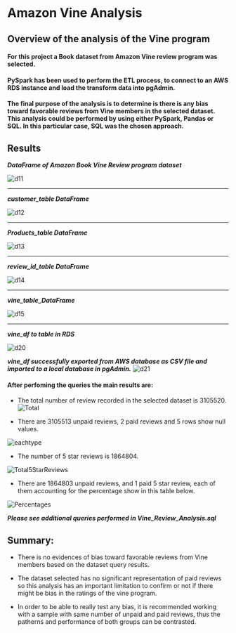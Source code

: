 # Amazon Vine Analysis

## Overview of the analysis of the Vine program
#### For this project a Book dataset from Amazon Vine review program was selected. 
#### PySpark has been used to perform the ETL process, to connect to an AWS RDS instance and load the transform data into pgAdmin. 
#### The final purpose of the analysis is to determine is there is any bias toward favorable reviews from Vine members in the selected dataset.  This analysis could be performed by using either PySpark, Pandas or SQL. In this particular case, SQL was the chosen approach. 

## Results

***DataFrame of Amazon Book Vine Review program dataset***

![d11](https://github.com/Connectime4ever/Amazon_Vine_Analysis/blob/main/d11.png)

---
***customer_table DataFrame***

![d12](https://github.com/Connectime4ever/Amazon_Vine_Analysis/blob/main/d12.png)

---
***Products_table DataFrame*** 

![d13](https://github.com/Connectime4ever/Amazon_Vine_Analysis/blob/main/d13.png)

---

***review_id_table DataFrame***

![d14](https://github.com/Connectime4ever/Amazon_Vine_Analysis/blob/main/d14.png)

---

***vine_table_DataFrame***

![d15](https://github.com/Connectime4ever/Amazon_Vine_Analysis/blob/main/d15.png)

---

***vine_df to table in RDS***

![d20](https://github.com/Connectime4ever/Amazon_Vine_Analysis/blob/main/d20.png)


***vine_df successfully exported from AWS database as CSV file and imported to a local database in pgAdmin.***
![d21](https://github.com/Connectime4ever/Amazon_Vine_Analysis/blob/main/d21.png)


#### After perfoming the queries the main results are:

+ The total number of review recorded in the selected dataset is 3105520.
![Total](https://github.com/Connectime4ever/Amazon_Vine_Analysis/blob/main/Total.png)

+ There are 3105513 unpaid reviews, 2 paid reviews and 5 rows show null values.

![eachtype](https://github.com/Connectime4ever/Amazon_Vine_Analysis/blob/main/eachtype.png)


+  The number of 5 star reviews is 1864804.

![Total5StarReviews](https://github.com/Connectime4ever/Amazon_Vine_Analysis/blob/main/Total5StarReviews.png)

+ There are 1864803 unpaid reviews, and 1 paid 5 star review, each of them accounting for the percentage show in this table below.  

![Percentages](https://github.com/Connectime4ever/Amazon_Vine_Analysis/blob/main/Percentages.png)

***Please see additional queries performed in Vine_Review_Analysis.sql***


## Summary:

+ There is no evidences of bias toward favorable reviews from Vine members based on the dataset query results. 

+ The dataset selected has no significant representation of paid reviews so this analysis has an important limitation to confirm or not if there might be bias in the ratings of the vine program.

+ In order to be able to really test any bias, it is recommended working with a sample with same number of unpaid and paid reviews, thus the patherns and performance of both groups can be contrasted.


